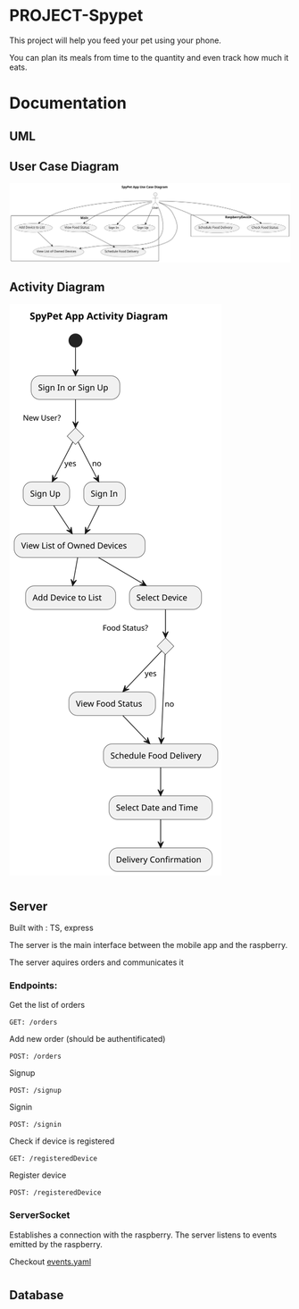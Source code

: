 # PROJECT-Spypet

This project will help you feed your pet using your phone. 

You can plan its meals from time to the quantity and even track how much it eats.

# Documentation

## UML

## User Case Diagram

![usecase](designs/uml/activityDiagram.svg)

## Activity Diagram

![actvity](designs/uml/useCaseDiagram.svg)

#
## Server

Built with : TS, express

The server is the main interface between the mobile app and the raspberry.

The server aquires orders and communicates it 

### Endpoints: 

 Get the list of orders 
````
GET: /orders
````

 Add new order (should be authentificated)
````
POST: /orders
````


 Signup
````
POST: /signup
````

Signin
````
POST: /signin
````


Check if device is registered
````
GET: /registeredDevice
````

Register device
````
POST: /registeredDevice
````

### ServerSocket

Establishes a connection with the raspberry. 
The server listens to events emitted by the raspberry.

Checkout [events.yaml](/designs/architecture/events.yaml)

#
## Database